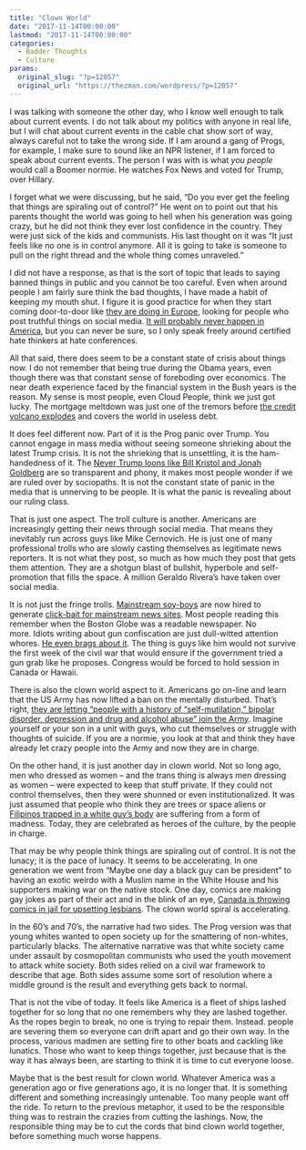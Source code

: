 ```yaml
---
title: "Clown World"
date: "2017-11-14T00:00:00"
lastmod: "2017-11-14T00:00:00"
categories:
  - Badder Thoughts
  - Culture
params:
  original_slug: "?p=12057"
  original_url: "https://thezman.com/wordpress/?p=12057"
---
```


I was talking with someone the other day, who I know well enough to talk
about current events. I do not talk about my politics with anyone in
real life, but I will chat about current events in the cable chat show
sort of way, always careful not to take the wrong side. If I am around a
gang of Progs, for example, I make sure to sound like an NPR listener,
if I am forced to speak about current events. The person I was with is
what *you people* would call a Boomer normie. He watches Fox News and
voted for Trump, over Hillary.

I forget what we were discussing, but he said, “Do you ever get the
feeling that things are spiraling out of control?” He went on to point
out that his parents thought the world was going to hell when his
generation was going crazy, but he did not think they ever lost
confidence in the country. They were just sick of the kids and
communists. His last thought on it was “It just feels like no one is in
control anymore. All it is going to take is someone to pull on the right
thread and the whole thing comes unraveled.”

I did not have a response, as that is the sort of topic that leads to
saying banned things in public and you cannot be too careful. Even when
around people I am fairly sure think the bad thoughts, I have made a
habit of keeping my mouth shut. I figure it is good practice for when
they start coming door-to-door like [they are doing in
Europe](http://www.independent.co.uk/news/uk/arrests-for-offensive-facebook-and-twitter-posts-soar-in-london-a7064246.html),
looking for people who post truthful things on social media. [It will
probably never happen in
America](https://www.theguardian.com/us-news/2017/may/18/facebook-comments-arrest-prosecution),
but you can never be sure, so I only speak freely around certified hate
thinkers at hate conferences.

All that said, there does seem to be a constant state of crisis about
things now. I do not remember that being true during the Obama years,
even though there was that constant sense of foreboding over economics.
The near death experience faced by the financial system in the Bush
years is the reason. My sense is most people, even Cloud People, think
we just got lucky. The mortgage meltdown was just one of the tremors
before [the credit volcano
explodes](http://www.telegraph.co.uk/business/2017/11/12/time-investors-leave-party-latest-bond-market-wobbles/)
and covers the world in useless debt.

It does feel different now. Part of it is the Prog panic over Trump. You
cannot engage in mass media without seeing someone shrieking about the
latest Trump crisis. It is not the shrieking that is unsettling, it is
the ham-handedness of it. The [Never Trump loons like Bill Kristol and
Jonah Goldberg](https://www.youtube.com/watch?v=MG9kh11zJ7k) are so
transparent and phony, it makes most people wonder if we are ruled over
by sociopaths. It is not the constant state of panic in the media that
is unnerving to be people. It is what the panic is revealing about our
ruling class.

That is just one aspect. The troll culture is another. Americans are
increasingly getting their news through social media. That means they
inevitably run across guys like Mike Cernovich. He is just one of many
professional trolls who are slowly casting themselves as legitimate news
reporters. It is not what they post, so much as how much they post that
gets them attention. They are a shotgun blast of bullshit, hyperbole and
self-promotion that fills the space. A million Geraldo Rivera’s have
taken over social media.

It is not just the fringe trolls. [Mainstream
soy-boys](https://twitter.com/dscharfGlobe) are now hired to
generate [click-bait for mainstream news
sites](http://www.bostonglobe.com/ideas/2017/11/10/hand-over-your-weapons/6IxJLanMKGak7RvCLipwbN/story.html).
Most people reading this remember when the Boston Globe was a readable
newspaper. No more. Idiots writing about gun confiscation are just
dull-witted attention whores. [He even brags about
it](https://twitter.com/dscharfGlobe/status/930130237811253248). The
thing is guys like him would not survive the first week of the civil war
that would ensure if the government tried a gun grab like he proposes.
Congress would be forced to hold session in Canada or Hawaii.

There is also the clown world aspect to it. Americans go on-line and
learn that the US Army has now lifted a ban on the mentally disturbed.
That’s right, [they are letting “people with a history of
“self-mutilation,” bipolar disorder, depression and drug and alcohol
abuse” join the
Army](https://www.usatoday.com/story/news/politics/2017/11/12/army-lifts-ban-recruits-history-self-mutilation-other-mental-health-issues/853131001/).
Imagine yourself or your son in a unit with guys, who cut themselves or
struggle with thoughts of suicide. If you are a normie, you look at that
and think they have already let crazy people into the Army and now they
are in charge.

On the other hand, it is just another day in clown world. Not so long
ago, men who dressed as women – and the trans thing is always men
dressing as women – were expected to keep that stuff private. If they
could not control themselves, then they were shunned or even
institutionalized. It was just assumed that people who think they are
trees or space aliens or [Filipinos trapped in a white guy’s
body](http://www.wtsp.com/news/transracial-man-born-white-feels-like-he-is-filipino/491290902)
are suffering from a form of madness. Today, they are celebrated as
heroes of the culture, by the people in charge.

That may be why people think things are spiraling out of control. It is
not the lunacy; it is the pace of lunacy. It seems to be accelerating.
In one generation we went from “Maybe one day a black guy can be
president” to having an exotic weirdo with a Muslim name in the White
House and his supporters making war on the native stock. One day, comics
are making gay jokes as part of their act and in the blink of an eye,
[Canada is throwing comics in jail for upsetting
lesbians](https://jezebel.com/5794709/comedian-fined-15k-for-insulting-lesbian-couple).
The clown world spiral is accelerating.

In the 60’s and 70’s, the narrative had two sides. The Prog version was
that young whites wanted to open society up for the smattering of
non-whites, particularly blacks. The alternative narrative was that
white society came under assault by cosmopolitan communists who used the
youth movement to attack white society. Both sides relied on a civil war
framework to describe that age. Both sides assume some sort of
resolution where a middle ground is the result and everything gets back
to normal.

That is not the vibe of today. It feels like America is a fleet of ships
lashed together for so long that no one remembers why they are lashed
together. As the ropes begin to break, no one is trying to repair them.
Instead. people are severing them so everyone can drift apart and go
their own way. In the process, various madmen are setting fire to other
boats and cackling like lunatics. Those who want to keep things
together, just because that is the way it has always been, are starting
to think it is time to cut everyone loose.

Maybe that is the best result for clown world. Whatever America was a
generation ago or five generations ago, it is no longer that. It is
something different and something increasingly untenable. Too many
people want off the ride. To return to the previous metaphor, it used to
be the responsible thing was to restrain the crazies from cutting the
lashings. Now, the responsible thing may be to cut the cords that bind
clown world together, before something much worse happens.
